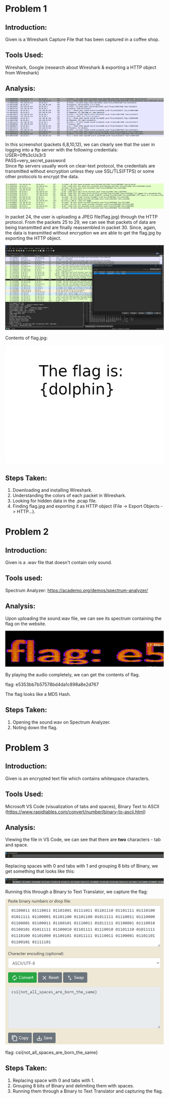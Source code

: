 # Problem 1
## Introduction:
Given is a Wireshark Capture File that has been captured in a coffee shop.
## Tools Used: 
Wireshark, Google (research about Wireshark & exporting a HTTP object from Wireshark)
## Analysis:

<p align="center" width="100%">
    <img src="https://github.com/JothishKamal/task-7-cybersec/blob/main/images/PurpleBlock.png?raw=true">
</p>

In this screenshot (packets 6,8,10,12), we can clearly see that the user in logging into a ftp server with the following credentials:  
USER=0ffs3cUs3r3  
PASS=very_secret_password  
Since ftp servers usually work on clear-text protocol, the credentials are transmitted without encryption unless they use SSL/TLS(FTPS) or some other protocols to encrypt the data. 

<p align="center" width="100%">
    <img src="https://github.com/JothishKamal/task-7-cybersec/blob/main/images/GreenBlock.png?raw=true">
</p>

In packet 24, the user is uploading a JPEG file(flag.jpg) through the HTTP protocol. From the packets 25 to 29, we can see that packets of data are being transmitted and are finally reassembled in packet 30. Since, again, the data is transmitted without encryption we are able to get the flag.jpg by exporting the HTTP object.

<p align="center" width="100%">
    <img src="https://github.com/JothishKamal/task-7-cybersec/blob/main/images/FlagExport.png?raw=true">
</p>

Contents of flag.jpg:                                                                                                                               <p align="center" width="100%">
    <img src="https://github.com/JothishKamal/task-7-cybersec/blob/main/images/flag.jpg?raw=true">
</p>  
  
  
## Steps Taken:

1. Downloading and installing Wireshark.
2. Understanding the colors of each packet in Wireshark.
3. Looking for hidden data in the .pcap file.
4. Finding flag.jpg and exporting it as HTTP object (File -> Export Objects -> HTTP...).
# Problem 2
## Introduction:
Given is a .wav file that doesn't contain only sound.
## Tools used:
Spectrum Analyzer: https://academo.org/demos/spectrum-analyzer/
## Analysis:
Upon uploading the sound.wav file, we can see its spectrum containing the flag on the website.
<p align="center" width="100%">
    <img src="https://github.com/JothishKamal/task-7-cybersec/blob/main/images/WavFlag.png?raw=true">
</p>
By playing the audio completely, we can get the contents of flag.  

flag: e5353bb7b57578bd4da1c898a8e2d767  

The flag looks like a MD5 Hash.  

## Steps Taken:
1. Opening the sound.wav on Spectrum Analyzer.
2. Noting down the flag.
# Problem 3
## Introduction:
Given is an encrypted text file which contains whitespace characters.
## Tools Used: 
Microsoft VS Code (visualization of tabs and spaces), Binary Text to ASCII (https://www.rapidtables.com/convert/number/binary-to-ascii.html)
## Analysis:
Viewing the file in VS Code, we can see that there are **two** characters - tab and space.
<p align="center" width="100%">
    <img src="https://github.com/JothishKamal/task-7-cybersec/blob/main/images/EncryptedText.png?raw=true">
</p>

Replacing spaces with 0 and tabs with 1 and grouping 8 bits of Binary, we get something that looks like this:
<p align="center" width="100%">
    <img src="https://github.com/JothishKamal/task-7-cybersec/blob/main/images/DecryptedText.png?raw=true">
</p>

Running this through a Binary to Text Translator, we capture the flag:
<p align="center" width="100%">
    <img src="https://github.com/JothishKamal/task-7-cybersec/blob/main/images/DecryptedTextASCII.png?raw=true">
</p>    
flag: csi{not_all_spaces_are_born_the_same}

## Steps Taken:
1. Replacing space with 0 and tabs with 1.
2. Grouping 8 bits of Binary and delimiting them with spaces.
3. Running them through a Binary to Text Translator and capturing the flag.